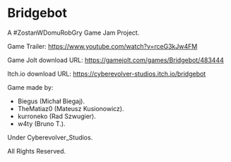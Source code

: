 # Bridgebot
A #ZostanWDomuRobGry Game Jam Project.

Game Trailer: https://www.youtube.com/watch?v=rceG3kJw4FM

Game Jolt download URL: https://gamejolt.com/games/Bridgebot/483444

Itch.io download URL: https://cyberevolver-studios.itch.io/bridgebot

Game made by:
- Biegus (Michał Biegaj).
- TheMatiaz0 (Mateusz Kusionowicz).
- kurroneko (Rad Szwugier).
- w4ty (Bruno T.).

Under Cyberevolver_Studios.

All Rights Reserved.
